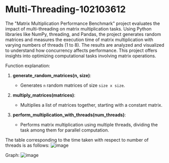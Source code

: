 # Multi-Threading-102103612

The "Matrix Multiplication Performance Benchmark" project evaluates the impact of multi-threading on matrix multiplication tasks. Using Python libraries like NumPy, threading, and Pandas, the project generates random matrices and measures the execution time of matrix multiplication with varying numbers of threads (1 to 8). The results are analyzed and visualized to understand how concurrency affects performance. This project offers insights into optimizing computational tasks involving matrix operations.

Function explanation:
1. **generate_random_matrices(n, size)**:
   - Generates `n` random matrices of size `size x size`.

2. **multiply_matrices(matrices)**:
   - Multiplies a list of matrices together, starting with a constant matrix.

3. **perform_multiplication_with_threads(num_threads)**:
   - Performs matrix multiplication using multiple threads, dividing the task among them for parallel computation.

The table corresponding to the time taken with respect to number of threads is as follows:
![image](https://github.com/Kushagrekaushik/Multi-Threading/assets/100528019/450e2656-d3ae-4644-af72-cc79e83e3b4e)


Graph:
![image](https://github.com/Kushagrekaushik/Multi-Threading/assets/100528019/78ac721c-f718-4be5-8159-e1ed099b3ec1)

